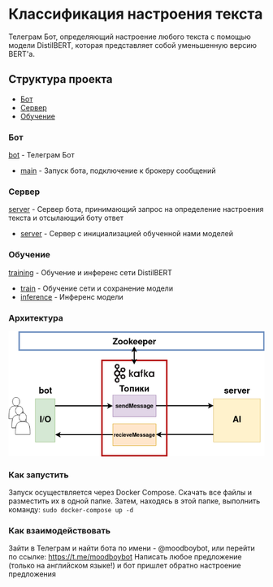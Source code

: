 # Классификация настроения текста
Телеграм Бот, определяющий настроение любого текста с помощью модели DistilBERT, которая представляет собой уменьшенную версию BERT'а.

## Структура проекта
- [Бот](#bot)
- [Сервер](#server)
- [Обучение](#train)

### Бот
[bot](/bot) - Телеграм Бот

- [main](/bot/bot.py) - Запуск бота, подключение к брокеру сообщений



### Сервер
[server](/server) - Сервер бота, принимающий запрос на определение настроения текста и отсылающий боту ответ

- [server](server/server.py) - Сервер с инициализацией обученной нами моделей

### Обучение
[training](/training) - Обучение и инференс сети DistilBERT

- [train](/training/train.ipynb) - Обучение сети и сохранение модели
- [inference](/training/inference.ipynb) - Инференс модели

### Архитектура

![Архитектура](architecture.png)

### Как запустить

Запуск осуществляется через Docker Compose.
Скачать все файлы и разместить их в одной папке. Затем, находясь в этой папке, выполнить команду: `sudo docker-compose up -d`

### Как взаимодействовать

Зайти в Телеграм и найти бота по имени - @moodboybot, или перейти по ссылке: https://t.me/moodboybot
Написать любое предложение (только на английском языке!) и бот пришлет обратно настроение предложения
